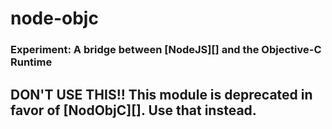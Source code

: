 node-objc
=========
### Experiment: A bridge between [NodeJS][] and the Objective-C Runtime

## DON'T USE THIS!! This module is deprecated in favor of [NodObjC][]. Use that instead.